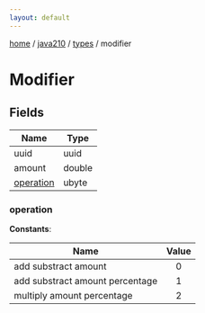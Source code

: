 ```yaml
---
layout: default
---
```


[home](/)  /  [java210](/protocol/java210)  /  [types](/protocol/java210/types)  /  modifier

# Modifier

## Fields

Name | Type
---|---
uuid | uuid
amount | double
[operation](#operation) | ubyte

### operation

**Constants**:

Name | Value
---|:---:
add substract amount | 0
add substract amount percentage | 1
multiply amount percentage | 2

